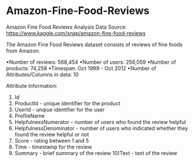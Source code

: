 # Amazon-Fine-Food-Reviews
Amazon Fine Food Reviews Analysis
Data Source: https://www.kaggle.com/snap/amazon-fine-food-reviews



The Amazon Fine Food Reviews dataset consists of reviews of fine foods from Amazon.

•Number of reviews: 568,454
•Number of users: 256,059
•Number of products: 74,258
•Timespan: Oct 1999 - Oct 2012
•Number of Attributes/Columns in data: 10

Attribute Information:
1) Id
2) ProductId - unique identifier for the product
3) UserId - unqiue identifier for the user
4) ProfileName
5) HelpfulnessNumerator - number of users who found the review helpful
6) HelpfulnessDenominator - number of users who indicated whether they found the review helpful or not
7) Score - rating between 1 and 5
8) Time - timestamp for the review
9) Summary - brief summary of the review
10)Text - text of the review
